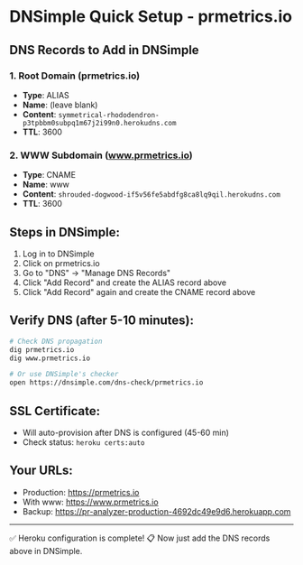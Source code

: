 # DNSimple Quick Setup - prmetrics.io

## DNS Records to Add in DNSimple

### 1. Root Domain (prmetrics.io)
- **Type**: ALIAS
- **Name**: (leave blank)
- **Content**: `symmetrical-rhododendron-p3tpbbm0subpq1m67j2i99n0.herokudns.com`
- **TTL**: 3600

### 2. WWW Subdomain (www.prmetrics.io)  
- **Type**: CNAME
- **Name**: www
- **Content**: `shrouded-dogwood-if5v56fe5abdfg8ca8lq9qil.herokudns.com`
- **TTL**: 3600

## Steps in DNSimple:
1. Log in to DNSimple
2. Click on prmetrics.io
3. Go to "DNS" → "Manage DNS Records"
4. Click "Add Record" and create the ALIAS record above
5. Click "Add Record" again and create the CNAME record above

## Verify DNS (after 5-10 minutes):
```bash
# Check DNS propagation
dig prmetrics.io
dig www.prmetrics.io

# Or use DNSimple's checker
open https://dnsimple.com/dns-check/prmetrics.io
```

## SSL Certificate:
- Will auto-provision after DNS is configured (45-60 min)
- Check status: `heroku certs:auto`

## Your URLs:
- Production: https://prmetrics.io
- With www: https://www.prmetrics.io  
- Backup: https://pr-analyzer-production-4692dc49e9d6.herokuapp.com

---
✅ Heroku configuration is complete!
📋 Now just add the DNS records above in DNSimple.